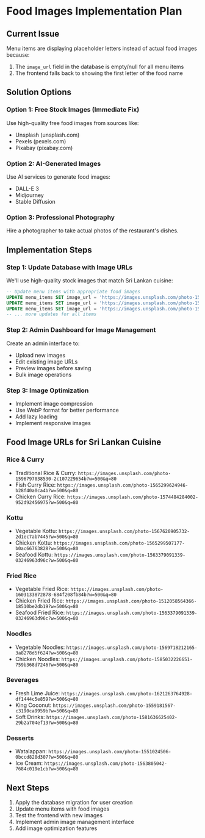 # Food Images Implementation Plan

## Current Issue
Menu items are displaying placeholder letters instead of actual food images because:
1. The `image_url` field in the database is empty/null for all menu items
2. The frontend falls back to showing the first letter of the food name

## Solution Options

### Option 1: Free Stock Images (Immediate Fix)
Use high-quality free food images from sources like:
- Unsplash (unsplash.com)
- Pexels (pexels.com)
- Pixabay (pixabay.com)

### Option 2: AI-Generated Images
Use AI services to generate food images:
- DALL-E 3
- Midjourney
- Stable Diffusion

### Option 3: Professional Photography
Hire a photographer to take actual photos of the restaurant's dishes.

## Implementation Steps

### Step 1: Update Database with Image URLs
We'll use high-quality stock images that match Sri Lankan cuisine:

```sql
-- Update menu items with appropriate food images
UPDATE menu_items SET image_url = 'https://images.unsplash.com/photo-1596797038530-2c107229654b?w=500' WHERE name = 'Traditional Rice & Curry';
UPDATE menu_items SET image_url = 'https://images.unsplash.com/photo-1565299624946-b28f40a0ca4b?w=500' WHERE name = 'Fish Curry Rice';
UPDATE menu_items SET image_url = 'https://images.unsplash.com/photo-1574484284002-952d92456975?w=500' WHERE name = 'Chicken Curry Rice';
-- ... more updates for all items
```

### Step 2: Admin Dashboard for Image Management
Create an admin interface to:
- Upload new images
- Edit existing image URLs
- Preview images before saving
- Bulk image operations

### Step 3: Image Optimization
- Implement image compression
- Use WebP format for better performance
- Add lazy loading
- Implement responsive images

## Food Image URLs for Sri Lankan Cuisine

### Rice & Curry
- Traditional Rice & Curry: `https://images.unsplash.com/photo-1596797038530-2c107229654b?w=500&q=80`
- Fish Curry Rice: `https://images.unsplash.com/photo-1565299624946-b28f40a0ca4b?w=500&q=80`
- Chicken Curry Rice: `https://images.unsplash.com/photo-1574484284002-952d92456975?w=500&q=80`

### Kottu
- Vegetable Kottu: `https://images.unsplash.com/photo-1567620905732-2d1ec7ab7445?w=500&q=80`
- Chicken Kottu: `https://images.unsplash.com/photo-1565299507177-b0ac66763828?w=500&q=80`
- Seafood Kottu: `https://images.unsplash.com/photo-1563379091339-03246963d96c?w=500&q=80`

### Fried Rice
- Vegetable Fried Rice: `https://images.unsplash.com/photo-1603133872878-684f208fb84b?w=500&q=80`
- Chicken Fried Rice: `https://images.unsplash.com/photo-1512058564366-18510be2db19?w=500&q=80`
- Seafood Fried Rice: `https://images.unsplash.com/photo-1563379091339-03246963d96c?w=500&q=80`

### Noodles
- Vegetable Noodles: `https://images.unsplash.com/photo-1569718212165-3a8278d5f624?w=500&q=80`
- Chicken Noodles: `https://images.unsplash.com/photo-1585032226651-759b368d7246?w=500&q=80`

### Beverages
- Fresh Lime Juice: `https://images.unsplash.com/photo-1621263764928-df1444c5e859?w=500&q=80`
- King Coconut: `https://images.unsplash.com/photo-1559181567-c3190ca9959b?w=500&q=80`
- Soft Drinks: `https://images.unsplash.com/photo-1581636625402-29b2a704ef13?w=500&q=80`

### Desserts
- Watalappan: `https://images.unsplash.com/photo-1551024506-0bccd828d307?w=500&q=80`
- Ice Cream: `https://images.unsplash.com/photo-1563805042-7684c019e1cb?w=500&q=80`

## Next Steps
1. Apply the database migration for user creation
2. Update menu items with food images
3. Test the frontend with new images
4. Implement admin image management interface
5. Add image optimization features
